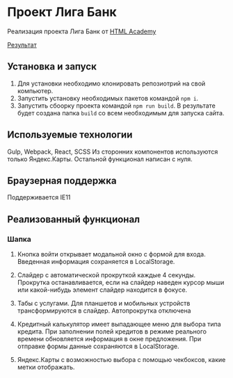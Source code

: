 # Проект Лига Банк

Реализация проекта Лига Банк от [HTML Academy](https://htmlacademy.ru/)

[Результат](https://malk1405.github.io/liga-bank/)

## Установка и запуск

1. Для установки необходимо клонировать репозиотрий на свой компьютер.
2. Запустить установку необходимых пакетов командой `npm i`.
3. Запустить сбоорку проекта командой `npm run build`. В результате будет создана папка `build` со всем необходимым для запуска сайта.

## Используемые технологии

Gulp, Webpack, React, SCSS
Из сторонних компонентов используются только Яндекс.Карты. Остальной функционал написан с нуля.

## Браузерная поддержка

Поддерживается IE11

## Реализованный функционал

### Шапка

1. Кнопка войти открывает модальной окно с формой для входа. Введенная информация сохраняется в LocalStorage.

2. Слайдер с автоматической прокруткой каждые 4 секунды. Прокрутка останавливается, если на слайдер наведен курсор мыши или какой-нибудь элемент слайдер находится в фокусе.

3. Табы с услугами. Для планшетов и мобильных устройств трансформируются в слайдер. Автопрокрутка отключена

4. Кредитный калькулятор имеет выпадающее меню для выбора типа кредита. При заполнении полей кредитов в режиме реального времени обновляется информация в окне предложения. При отправке формы данные сохраняются в LocalStorage.

5. Яндекс.Карты с возможностью выбора с помощью чекбоксов, какие метки отображать.

